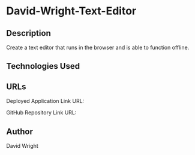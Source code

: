 # David-Wright-Text-Editor

## Description
 
Create a text editor that runs in the browser and is able to function offline.

## Technologies Used

## URLs

Deployed Application Link URL:

GitHub Repository Link URL:

## Author

David Wright
